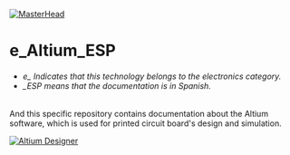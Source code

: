 [![MasterHead](http://dicer0.com/wp-content/uploads/2023/09/Altium-di_cer0-Banner.png)](https://dicer0.com/#skills)
# e_Altium_ESP
<h6 align="justify">
  <ul>
    <li>e_ Indicates that this technology belongs to the electronics category.</li>
    <li>_ESP means that the documentation is in Spanish.</li>
  </ul>
</h6>
And this specific repository contains documentation about the Altium software, which is used for printed circuit board's design and simulation. &nbsp;
&nbsp;

[![Altium Designer](http://dicer0.com/wp-content/uploads/2023/09/e_Altium.png)](https://dicer0.com/#skills)
